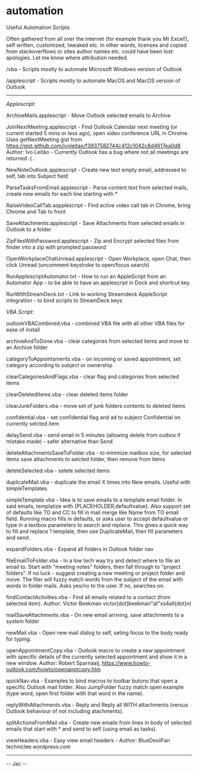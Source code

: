 # automation
Useful  Automation Scripts

Often gathered from all over the internet (for example thank you Mr Excel!), self written, customized, tweaked etc. In other words, licenses and copied from stackoverflows or sites author names etc. could have been lost: apologies. Let me know where attribution needed.


/vba - Scripts mostly to automate Microsoft Windows version of Outlook

/applescript - Scripts mostly to automate MacOS and MacOS version of Outlook

---------------------------
*Applescript:*

ArchiveMails.applescript - Move Outlook selected emails to Archive

JoinNextMeeting.applescript - Find Outlook Calendar next meeting (or current started 5 mins or less ago), open video conference URL in Chrome.  Uses getNextMeeting gist from https://gist.github.com/ivoleitao/f3937582744c412c1042c8d4617ea0d8 Author: Ivo Leitão - Currently Outlook has a bug where not all meetings are returned :( .

NewNoteOutlook.applescript - Create new text empty email, addressed to self, tab into Subject field

ParseTasksFromEmail.applescript - Parse content text from selected mails, create new emails for each line starting with *

RaiseVideoCallTab.aspplescript - Find active video call tab in Chrome, bring Chrome and Tab to front

SaveAttachments.applescript - Save Attachments from selected emails in Outlook to a folder

ZipFilesWithPassword.applescript - Zip and Encrypt selected files from finder into a zip with prompted password

OpenWorkplaceChatUnread.applescript - Open Workplace, open Chat, then click Unread (uncomment keystroke to open/focus search)

RunApplescriptAutomator.txt - How to run an AppleScript from an Automator App - to be able to have an applescript in Dock and shortcut key

RunWithStreamDeck.txt - Link to working Streamdeck AppleScript integration - to bind scripts to StreamDeck keys

*VBA Script:*

outlookVBACombined.vba - combined VBA file with all other VBA files for ease of install

archiveAndToDone.vba - clear categories from selected items and move to an Archive folder

categoryToAppointsments.vba - on incoming or saved appointment, set category according to subject or ownership

clearCategoriesAndFlags.vba - clear flag and categories from selected items

clearDeletedItems.vba - clear deleted items folder

clearJunkFolders.vba - move set of junk folders contents to deleted items

confidential.vba - set confidential flag and ad to subject Confidential on currently selcted item

delaySend.vba - send email in 5 minutes (allowing delete from outbox if mistake made) - safer alternative than Send

deleteAttachmentsSaveToFolder.vba - to minimize mailbox size, for selected items save attachments to selcted folder, then remove from items

deleteSelected.vba - selete selected items

duplicateMail.vba - duplicate the email X times into New emails. Useful with simpleTemplates.

simpleTemplate.vba - Idea is to save emails to a template email folder.  In said emails, templatize with {PLACEHOLDER,defaultvalue}.  Also support set of defaults like TO and CC to fill in mail merge like Name from TO email field.  Running macro fills in defaults, or asks user to accept defaultvalue or type in a textbox parameters to search and replace.  This gives a quick way to fill and replace 1 template, then use DuplicateMail, then fill parameters and send.

expandFolders.vba - Expand all folders in Outlook folder nav

fileEmailToFolder.vba - In a low tech way try and detect where to file an email to.  Start with "meeting notes" folders, then fall through to "project folders". If no luck - suggest creating a new meeting or project folder and move.  The filer will fuzzy match words from the subject of the email with words in folder mails.  Asks yes/no to the user.  If no, searches on. 

findContactActivities.vba - Find all emails related to a contact (from selected item). Author:  Victor Beekman victor[dot]beekman"at"xs4all{dot}nl 

mailSaveAttachments.vba - On new email arriving, save attachments to a system folder

newMail.vba - Open new mail dialog to self, seting focus to the body ready for typing.

openAppointmentCopy.vba - Outlook macro to create a new appointment with specific details of the currently selected appointment and show it in a new window. Author: Robert Sparnaaij, https://www.howto-outlook.com/howto/openapptcopy.htm

quickNav.vba - Examples to bind macros to toolbar butons that open a specific Outlook mail folder. Also JumpFolder fuzzy match open example (type word, open first folder with that word in the name).

replyWithAttachments.vba - Reply and Reply all WITH attachments (versus Outlook behaviour of not including atachments).

splitActionsFromMail.vba - Create new emails from lines in body of selected emails that start with * and send to self (using email as tasks).

viewHeaders.vba - Easy view email headers - Author: BlueDevilFan techniclee.wordpress.com


---------------------------

 -- Jac --
